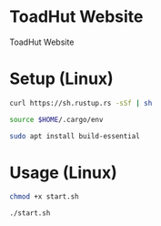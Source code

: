 # ToadHut Website
ToadHut Website

# Setup (Linux)
```bash
curl https://sh.rustup.rs -sSf | sh
```
```bash
source $HOME/.cargo/env
```
```bash
sudo apt install build-essential
```

# Usage (Linux)
```bash
chmod +x start.sh
```
```bash
./start.sh
```

